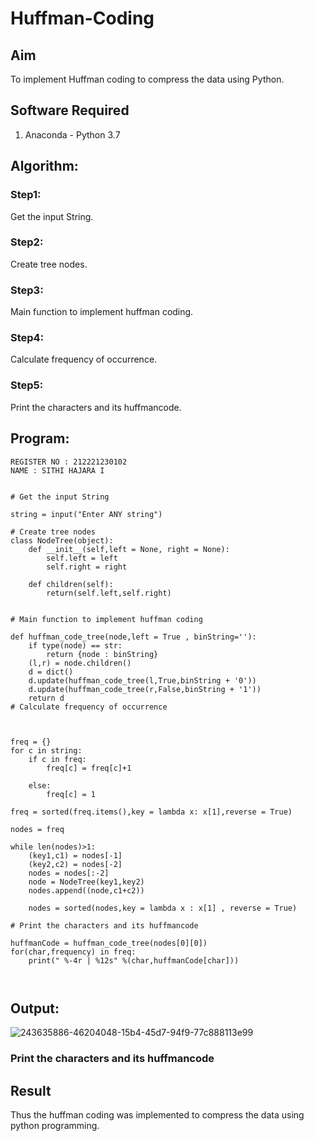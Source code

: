 # Huffman-Coding
## Aim
To implement Huffman coding to compress the data using Python.

## Software Required
1. Anaconda - Python 3.7

## Algorithm:
### Step1:
Get the input String.

### Step2:
Create tree nodes.

### Step3:
Main function to implement huffman coding.

### Step4:
Calculate frequency of occurrence.

### Step5:
Print the characters and its huffmancode.
 
## Program:
```
REGISTER NO : 212221230102
NAME : SITHI HAJARA I


# Get the input String

string = input("Enter ANY string")

# Create tree nodes
class NodeTree(object):
    def __init__(self,left = None, right = None):
        self.left = left
        self.right = right
        
    def children(self):
        return(self.left,self.right)


# Main function to implement huffman coding

def huffman_code_tree(node,left = True , binString=''):
    if type(node) == str:
        return {node : binString}
    (l,r) = node.children()
    d = dict()
    d.update(huffman_code_tree(l,True,binString + '0'))
    d.update(huffman_code_tree(r,False,binString + '1'))
    return d
# Calculate frequency of occurrence



freq = {}
for c in string: 
    if c in freq:
        freq[c] = freq[c]+1
    
    else:
        freq[c] = 1
        
freq = sorted(freq.items(),key = lambda x: x[1],reverse = True)

nodes = freq

while len(nodes)>1:
    (key1,c1) = nodes[-1]
    (key2,c2) = nodes[-2]
    nodes = nodes[:-2]
    node = NodeTree(key1,key2)
    nodes.append((node,c1+c2))
    
    nodes = sorted(nodes,key = lambda x : x[1] , reverse = True)

# Print the characters and its huffmancode

huffmanCode = huffman_code_tree(nodes[0][0])
for(char,frequency) in freq:
    print(" %-4r | %12s" %(char,huffmanCode[char]))



```
## Output:
![243635886-46204048-15b4-45d7-94f9-77c888113e99](https://github.com/sithihajara/Huffman-Coding/assets/94219582/994d1a0d-ba9d-4d06-b288-1d0869f1ae81)

### Print the characters and its huffmancode


## Result
Thus the huffman coding was implemented to compress the data using python programming.
